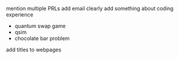 mention multiple PRLs
add email clearly
add something about coding experience
- quantum swap game
- qsim
- chocolate bar problem

add titles to webpages
